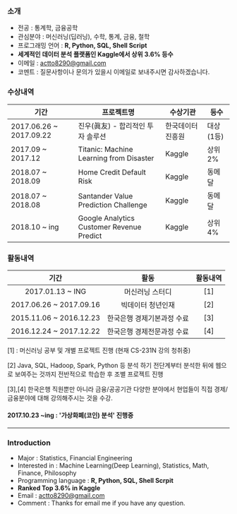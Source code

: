 ### 소개

- 전공 : 통계학, 금융공학
- 관심분야 : 머신러닝(딥러닝), 수학, 통계, 금융, 철학
- 프로그래밍 언어 : __R, Python, SQL, Shell Script__
- __세계적인 데이터 분석 플랫폼인 Kaggle에서 상위 3.6% 등수__
- 이메일 : actto8290@gmail.com
- 코멘트 : 질문사항이나 문의가 있을시 이메일로 보내주시면 감사하겠습니다.



### 수상내역

| 기간                    | 프로젝트명                                | 수상기관         | 등수      |
| ----------------------- | ----------------------------------------- | ---------------- | --------- |
| 2017.06.26 ~ 2017.09.22 | 진우(眞友) - 합리적인 투자 솔루션         | 한국데이터진흥원 | 대상(1등) |
| 2017.09 ~ 2017.12       | Titanic: Machine Learning from Disaster   | Kaggle           | 상위 2%   |
| 2018.07 ~ 2018.09       | Home Credit Default Risk                  | Kaggle           | 동메달    |
| 2018.07 ~ 2018.08       | Santander Value Prediction Challenge      | Kaggle           | 동메달    |
| 2018.10 ~ ing           | Google Analytics Customer Revenue Predict | Kaggle           | 상위 4%   |

### 활동내역

|          기간           |            활동            | 활동내역 |
| :---------------------: | :------------------------: | :------: |
|    2017.01.13 ~ ING     |      머신러닝 스터디       |   [1]    |
| 2017.06.26 ~ 2017.09.16 |     빅데이터 청년인재      |   [2]    |
| 2015.11.06 ~ 2016.12.23 | 한국은행 경제기본과정 수료 |   [3]    |
| 2016.12.24 ~ 2017.12.22 | 한국은행 경제전문과정 수료 |   [4]    |

[1] : 머신러닝 공부 및 개별 프로젝트 진행 (현재 CS-231N 강의 청취중)

[2] Java, SQL, Hadoop, Spark, Python 등 분석 하기 전단계부터 분석한 뒤에 웹으로 보여주는 것까지 전반적으로 학습한 후 조별 프로젝트 진행

[3],[4] 한국은행 직원뿐만 아니라 금융/공공기관 다양한 분야에서 현업들이 직접 경제/금융분야에 대해 강의해주시는 것을 수강.




#### 2017.10.23 ~ing : '가상화폐(코인) 분석' 진행중

-------
### Introduction

- Major : Statistics, Financial Engineering
- Interested in : Machine Learning(Deep Learning), Statistics, Math, Finance, Philosophy
- Programming language : __R, Python, SQL, Shell Scrpit__
- __Ranked Top 3.6% in Kaggle__
- Email : actto8290@gmail.com
- Comment : Thanks for email me if you have any question.